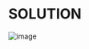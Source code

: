 # SOLUTION




![image](https://user-images.githubusercontent.com/68102477/124197033-ffa69900-db10-11eb-84af-6b27995fae4d.png)
